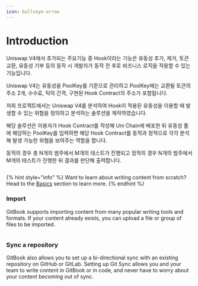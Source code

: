 ```yaml
---
icon: bullseye-arrow
---
```


# Introduction

Uniswap V4에서 추가되는 주요기능 중 Hook이라는 기능은 유동성 추가, 제거, 토큰 교환, 유동성 기부 등의 동작 시 개발자가 동작 전 후로 비즈니스 로직을 적용할 수 있는 기능입니다.

Uniswap V4는 유동성을 PoolKey를 기준으로 관리하고 PoolKey에는 교환될 토큰의 주소 2개, 수수료, 틱의 간격, 구현된 Hook Contract의 주소가 포함됩니다.

저희 프로젝트에서는 Uniswap V4를 분석하여 Hook이 적용된 유동성을 이용할 때 발생할 수 있는 위협을 정의하고 분석하는 솔루션을 제작하였습니다.

해당 솔루션은 이용자가 Hook Contract를 작성해 Uni Chain에 배포한 뒤 유동성 풀에 해당하는 PoolKey를 입력하면 해당 Hook Contract를 동적과 정적으로 각각 분석해 발생 가능한 위협을 보여주는 역할을 합니다.

동적의 경우 총 N개의 범주에서 M개의 테스트가 진행되고 정적의 경우 N개의 범주에서 M개의 테스트가 진행한 뒤 결과를 판단해 출력합니다.















<figure><img src="https://gitbookio.github.io/onboarding-template-images/quickstart-hero.png" alt=""><figcaption></figcaption></figure>

{% hint style="info" %}
Want to learn about writing content from scratch? Head to the [Basics](https://github.com/GitbookIO/onboarding-template/blob/main/getting-started/broken-reference/README.md) section to learn more.
{% endhint %}

### Import

GitBook supports importing content from many popular writing tools and formats. If your content already exists, you can upload a file or group of files to be imported.

<div data-full-width="false">

<figure><img src="https://gitbookio.github.io/onboarding-template-images/quickstart-import.png" alt=""><figcaption></figcaption></figure>

</div>

### Sync a repository

GitBook also allows you to set up a bi-directional sync with an existing repository on GitHub or GitLab. Setting up Git Sync allows you and your team to write content in GitBook or in code, and never have to worry about your content becoming out of sync.
